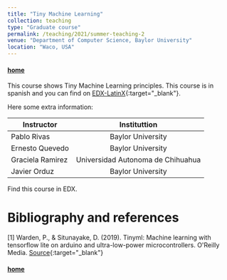 ```yaml
---
title: "Tiny Machine Learning"
collection: teaching
type: "Graduate course"
permalink: /teaching/2021/summer-teaching-2
venue: "Department of Computer Science, Baylor University"
location: "Waco, USA"
---
```


#### [home](../)

This course shows Tiny Machine Learning principles. This course is in spanish and you can find on [EDX-LatinX](http://edx.latinxinai.org/courses/course-v1:Baylor+CSI5V90+2021_Fall/about){:target="_blank"}.

Here some extra information:

| Instructor   |      Instituttion      |
|--------------------|:----------------:|
| Pablo Rivas |  Baylor University  |
| Ernesto Quevedo |  Baylor University  |
| Graciela Ramirez | Universidad Autonoma de Chihuahua  |
| Javier Orduz |  Baylor University  |

Find this course in EDX. 

# Bibliography and references
[1] Warden, P., & Situnayake, D. (2019). Tinyml: Machine learning with tensorflow lite on arduino and ultra-low-power microcontrollers. O'Reilly Media. [Source](https://tinyurl.com/yhlsrakn){:target="_blank"}

#### [home](../)